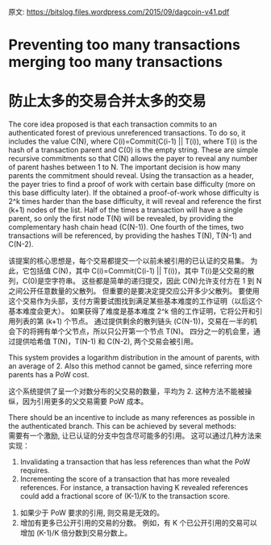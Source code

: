原文: https://bitslog.files.wordpress.com/2015/09/dagcoin-v41.pdf  

# Preventing too many transactions merging too many transactions  
# 防止太多的交易合并太多的交易

The core idea proposed is that each transaction commits to an authenticated forest of previous unreferenced transactions.
To do so, it includes the value C(N), where C(i)=Commit(C(i-1) || T(i)), where T(i) is the hash of a transaction parent and C(0) is the empty string.
These are simple recursive commitments so that C(N) allows the payer to reveal any number of parent hashes between 1 to N.
The important decision is how many parents the commitment should reveal.
Using the transaction as a header, the payer tries to find a proof of work with certain base difficulty (more on this base difficulty later).
If the obtained a proof-of-work whose difficulty is 2^k times harder than the base difficulty, it will reveal and reference the first (k+1) nodes of the list.
Half of the times a transaction will have a single parent, so only the first node T(N) will be revealed, by providing the complementary hash chain head (C(N-1)).
One fourth of the times, two transactions will be referenced, by providing the hashes T(N), T(N-1) and C(N-2).
 
该提案的核心思想是，每个交易都提交一个以前未被引用的已认证的交易集。
为此，它包括值 C(N)，其中 C(i)=Commit(C(i-1) || T(i))，其中 T(i)是父交易的散列，C(0)是空字符串。
这些都是简单的递归提交，因此 C(N)允许支付方在 1 到 N 之间公开任意数量的父散列。
但重要的是要决定提交应公开多少父散列。
要使用这个交易作为头部，支付方需要试图找到满足某些基本难度的工作证明（以后这个基本难度会更大）。
如果获得了难度是基本难度 2^k 倍的工作证明，它将公开和引用列表的第 (k+1) 个节点。
通过提供剩余的散列链头 (C(N-1))，交易在一半的机会下的将拥有单个父节点，所以只公开第一个节点 T(N)。
四分之一的机会里，通过提供哈希值 T(N)，T(N-1) 和 C(N-2), 两个交易会被引用。


This system provides a logarithm distribution in the amount of parents, with an average of 2.
Also this method cannot be gamed, since referring more parents has a PoW cost.
 
这个系统提供了呈一个对数分布的父交易的数量，平均为 2.
这种方法不能被操纵，因为引用更多的父交易需要 PoW 成本。


There should be an incentive to include as many references as possible in the authenticated branch. 
This can be achieved by several methods:  
需要有一个激励, 让已认证的分支中包含尽可能多的引用。
这可以通过几种方法来实现：

1. Invalidating a transaction that has less references than what the PoW requires.
2. Incrementing the score of a transaction that has more revealed references.
For instance, a transaction having K revealed references could add a fractional score of (K-1)/K to the transaction score.
    
>
1. 如果少于 PoW 要求的引用, 则交易是无效的。
2. 增加有更多已公开引用的交易的分数。
 例如，有 K 个已公开引用的交易可以增加 (K-1)/K 倍分数到交易分数上。
